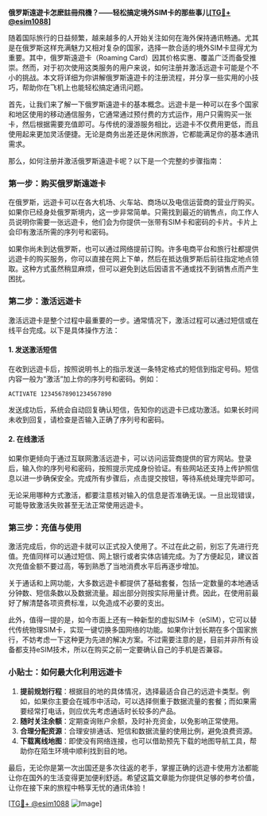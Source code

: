 **俄罗斯遠遊卡怎麽註冊飛機？——轻松搞定境外SIM卡的那些事儿[[TG💪+ @esim1088](https://t.me/s/esim1088)]**

随着国际旅行的日益频繁，越来越多的人开始关注如何在海外保持通讯畅通。尤其是在俄罗斯这样充满魅力又相对复杂的国家，选择一款合适的境外SIM卡显得尤为重要。其中，俄罗斯遠遊卡（Roaming Card）因其价格实惠、覆盖广泛而备受推崇。然而，对于初次使用这类服务的用户来说，如何注册并激活远遊卡可能是个不小的挑战。本文将详细为你讲解俄罗斯遠遊卡的注册流程，并分享一些实用的小技巧，帮助你在飞机上也能轻松搞定通讯问题。

首先，让我们来了解一下俄罗斯遠遊卡的基本概念。远遊卡是一种可以在多个国家和地区使用的移动通信服务，它通常通过预付费的方式运作，用户只需购买一张卡，然后根据需要充值即可。与传统的漫游服务相比，远遊卡不仅费用更低，而且使用起来更加灵活便捷。无论是商务出差还是休闲旅游，它都能满足你的基本通讯需求。

那么，如何注册并激活俄罗斯遠遊卡呢？以下是一个完整的步骤指南：

### **第一步：购买俄罗斯遠遊卡**
在俄罗斯，远遊卡可以在各大机场、火车站、商场以及电信运营商的营业厅购买。如果你已经身处俄罗斯境内，这一步非常简单。只需找到最近的销售点，向工作人员说明你需要一张远遊卡，他们会为你提供一张带有SIM卡和密码的卡片。卡片上会印有激活所需的序列号和密码。

如果你尚未到达俄罗斯，也可以通过网络提前订购。许多电商平台和旅行社都提供远遊卡的购买服务，你可以直接在网上下单，然后在抵达俄罗斯后前往指定地点领取。这种方式虽然稍显麻烦，但可以避免到达后因语言不通或找不到销售点而产生困扰。

### **第二步：激活远遊卡**
激活远遊卡是整个过程中最重要的一步。通常情况下，激活过程可以通过短信或在线平台完成。以下是具体操作方法：

#### **1. 发送激活短信**
在收到远遊卡后，按照说明书上的指示发送一条特定格式的短信到指定号码。短信内容一般为“激活”加上你的序列号和密码。例如：
```
ACTIVATE 12345678901234567890
```
发送成功后，系统会自动回复确认短信，告知你的远遊卡已成功激活。如果长时间未收到回复，请检查是否输入正确了序列号和密码。

#### **2. 在线激活**
如果你更倾向于通过互联网激活远遊卡，可以访问运营商提供的官方网站。登录后，输入你的序列号和密码，按照提示完成身份验证。有些网站还支持上传护照信息以进一步确保安全。完成所有步骤后，点击提交按钮，等待系统处理完毕即可。

无论采用哪种方式激活，都要注意核对输入的信息是否准确无误。一旦出现错误，可能导致激活失败甚至无法正常使用远遊卡。

### **第三步：充值与使用**
激活完成后，你的远遊卡就可以正式投入使用了。不过在此之前，别忘了先进行充值。充值同样可以通过短信、网上银行或者实体店铺完成。为了方便起见，建议首次充值金额不要过高，等到熟悉了当地消费水平后再逐步增加。

关于通话和上网功能，大多数远遊卡都提供了基础套餐，包括一定数量的本地通话分钟数、短信条数以及数据流量。超出部分则按实际用量计费。因此，在使用前最好了解清楚各项资费标准，以免造成不必要的支出。

此外，值得一提的是，如今市面上还有一种新型的虚拟SIM卡（eSIM），它可以替代传统物理SIM卡，实现一键切换多国网络的功能。如果你计划长期在多个国家旅行，不妨考虑一下这种更为先进的解决方案。不过需要注意的是，目前并非所有设备都支持eSIM技术，所以在购买之前一定要确认自己的手机是否兼容。

### **小贴士：如何最大化利用远遊卡**
1. **提前规划行程**：根据目的地的具体情况，选择最适合自己的远遊卡类型。例如，如果你主要会在城市中活动，可以选择侧重于数据流量的套餐；而如果需要经常打电话，则应优先考虑通话时长较多的产品。
2. **随时关注余额**：定期查询账户余额，及时补充资金，以免影响正常使用。
3. **合理分配资源**：合理安排通话、短信和数据流量的使用比例，避免浪费资源。
4. **下载离线地图**：即使没有网络连接，也可以借助预先下载的地图导航工具，帮助你在陌生环境中顺利找到目的地。

最后，无论你是第一次出国还是多次往返的老手，掌握正确的远遊卡使用方法都能让你在国外的生活变得更加便利舒适。希望这篇文章能为你提供足够的参考价值，让你在接下来的旅程中畅享无忧的通讯体验！

[[TG💪+ @esim1088](https://t.me/s/esim1088) ![Image](https://i.postimg.cc/4NQfJmqS/Snipaste-2025-05-13-00-14-12.png)]